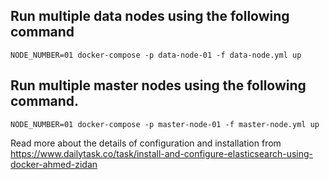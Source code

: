 ## Run multiple data nodes using the following command
```
NODE_NUMBER=01 docker-compose -p data-node-01 -f data-node.yml up
```
## Run multiple master nodes using the following command.
```
NODE_NUMBER=01 docker-compose -p master-node-01 -f master-node.yml up
```

Read more about the details of configuration and installation from https://www.dailytask.co/task/install-and-configure-elasticsearch-using-docker-ahmed-zidan
